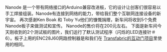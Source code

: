Nanode 是一个带有网络接口的Arduino兼容改进板，它的设计让创客们很容易以手工焊接组装。Nanode有连接到网络的能力，带给我们整个互联网连接设备的新宇宙。 再次感谢Ken Boak 和 Toby Yu他们的慷慨捐赠，新车间将收到5个免费Nanode板子来做测试和宣传。 Nanode的售价将在200元左右。 下面是新车间今天刚收到的2个测试板的图片，我们运行了默认测试程序（闪烁的LED连接针＃6）。板子上用的ENC28J60网路控制器是和我们在 [Transfabric的互动门项目](https://github.com/xinchejian/XinCheJian-Door/blob/master/XBeeEtherShieldBridge/XBeeEtherShieldBridge.pde)里使用的相同。